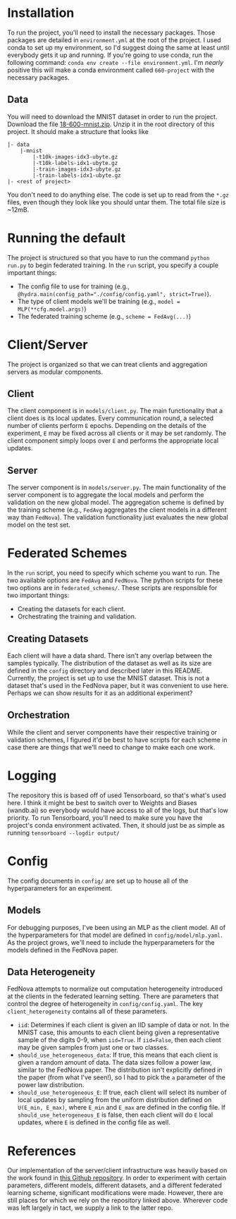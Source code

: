 # Installation
To run the project, you'll need to install the necessary packages. Those packages are detailed in `environment.yml` at the root of the project. I used conda to set up my environment, so I'd suggest doing the same at least until everybody gets it up and running. If you're going to use conda, run the following command:
`conda env create --file environment.yml`. I'm _nearly_ positive this will make a conda environment called `660-project` with the necessary packages.

## Data
You will need to download the MNIST dataset in order to run the project. Download the file [18-600-mnist.zip](https://pats-public-d66bc4c3.s3-us-west-2.amazonaws.com/18-660-mnist.zip). Unzip it in the root directory of this project. It should make a structure that looks like
```
|- data
	|-mnist
		|-t10k-images-idx3-ubyte.gz
		|-t10k-labels-idx1-ubyte.gz
		|-train-images-idx3-ubyte.gz
		|-train-labels-idx1-ubyte.gz
|- <rest of project>
```
You don't need to do anything else. The code is set up to read from the `*.gz` files, even though they look like you should untar them. The total file size is ~12mB. 

# Running the default
The project is structured so that you have to run the command `python run.py` to begin federated training. In the `run` script, you specify a couple important things:
- The config file to use for training (e.g., `@hydra.main(config_path="./config/config.yaml", strict=True)`).
- The type of client models we'll be training (e.g., `model = MLP(**cfg.model.args)`)
- The federated training scheme (e.g., `scheme = FedAvg(...)`)

# Client/Server
The project is organized so that we can treat clients and aggregation servers as modular components.

## Client
The client component is in `models/client.py`. The main functionality that a client does is its local updates. Every communication round, a selected number of clients perform `E`  epochs. Depending on the details of the experiment, `E` may be fixed across all clients or it may be set randomly. The client component simply loops over `E` and performs the appropriate local updates.

## Server
The server component is in `models/server.py`. The main functionality of the server component is to aggregate the local models and perform the validation on the new global model. The aggregation scheme is defined by the training scheme (e.g., `FedAvg` aggregates the client models in a different way than `FedNova`). The validation functionality just evaluates the new global model on the test set.

# Federated Schemes
In the `run` script, you need to specify which scheme you want to run. The two available options are `FedAvg` and `FedNova`. The python scripts for these two options are in `federated_schemes/`. These scripts are responsible for two important things:
- Creating the datasets for each client.
- Orchestrating the training and validation.

## Creating Datasets
Each client will have a data shard. There isn't any overlap between the samples typically. The distribution of the dataset as well as its size are defined in the `config` directory and described later in this README. Currently, the project is set up to use the MNIST dataset. This is not a dataset that's used in the FedNova paper, but it was convenient to use here. Perhaps we can show results for it as an additional experiment?

## Orchestration
While the client and server components have their respective training or validation schemes, I figured it'd be best to have scripts for each scheme in case there are things that we'll need to change to make each one work.

# Logging
The repository this is based off of used Tensorboard, so that's what's used here. I think it might be best to switch over to Weights and Biases (wandb.ai) so everybody would have access to all of the logs, but that's low priority. To run Tensorboard, you'll need to make sure you have the project's conda environment activated. Then, it should just be as simple as running `tensorboard --logdir output/`

# Config
The config documents in `config/` are set up to house all of the hyperparameters for an experiment.

## Models
For debugging purposes, I've been using an MLP as the client model. All of the hyperparameters for that model are defined in `config/model/mlp.yaml`. As the project grows, we'll need to include the hyperparameters for the models defined in the FedNova paper.

## Data Heterogeneity
FedNova attempts to normalize out computation heterogeneity introduced at the clients in the federated learning setting. There are parameters that control the degree of heterogeneity in `config/config.yaml`. The key `client_heterogeneity` contains all of these parameters.

- `iid`: Determines if each client is given an IID sample of data or not. In the MNIST case, this amounts to each client being given a representative sample of the digits 0-9, when `iid=True`. If `iid=False`, then each client may be given samples from just one or two classes.
- `should_use_heterogeneous_data`: If true, this means that each client is given a random amount of data. The data sizes follow a power law, similar to the FedNova paper. The distribution isn't explicitly defined in the paper (from what I've seen!), so I had to pick the `a` parameter of the power law distribution. 
- `should_use_heterogeneous_E`: If true, each client will select its number of local updates by sampling from the uniform distribution defined on `U(E_min, E_max)`, where `E_min` and `E_max` are defined in the config file. If `should_use_heterogeneous_E` is false, then each client will do `E` local updates, where `E` is defined in the config file as well.

# References
Our implementation of the server/client infrastructure was heavily based on the work found in [this Github repository](https://github.com/katsura-jp/fedavg.pytorch). In order to experiment with certain parameters, different models, different datasets, and a different federated learning scheme, significant modifications were made. However, there are still places for which we rely on the repository linked above. Wherever code was left largely in tact, we supply a link to the latter repo.